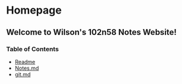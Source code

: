 # Homepage #

## Welcome to Wilson's 102n58 Notes Website! ##

### Table of Contents ###

* [Readme](https://wdec11.github.io/Reading-Notes/README.md)
* [Notes.md](https://wdec11.github.io/Reading-Notes/Notes.md)
* [git.md](https://wdec11.github.io/Reading-Notes/Homepage.md)
